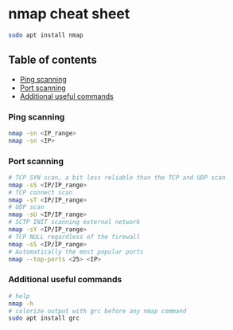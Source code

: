 # nmap cheat sheet

```sh
sudo apt install nmap
```

## Table of contents

* [Ping scanning](#ping-scanning)
* [Port scanning](#port-scanning)
* [Additional useful commands](#additional-useful-commands)

### Ping scanning

```sh
nmap -sn <IP_range>
nmap -sn <IP>
```

### Port scanning

```sh
# TCP SYN scan, a bit less reliable than the TCP and UDP scan
nmap -sS <IP/IP_range>
# TCP connect scan
nmap -sT <IP/IP_range>
# UDP scan
nmap -sU <IP/IP_range>
# SCTP INIT scanning external network
nmap -sY <IP/IP_range>
# TCP NULL regardless of the firewall
nmap -sS <IP/IP_range>
# Automatically the most popular ports
nmap --top-ports <25> <IP>
```

### Additional useful commands

```sh
# help
nmap -h
# colorize output with grc before any nmap command
sudo apt install grc
```
